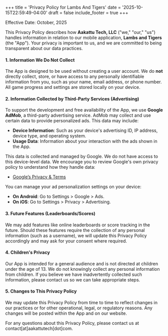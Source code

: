 +++
title = 'Privacy Policy for Lambs And Tigers'
date = '2025-10-15T22:59:49-04:00'
draft = false
include_footer = true
+++

Effective Date: October, 2025

This Privacy Policy describes how **Aakattu Tech, LLC** ("we," "our," "us") handles information in relation to our mobile application, **Lambs and Tigers** (the "App"). Your privacy is important to us, and we are committed to being transparent about our data practices.

#### **1. Information We Do Not Collect**
The App is designed to be used without creating a user account. We do **not** directly collect, store, or have access to any personally identifiable information from you, such as your name, email address, or phone number. All game progress and settings are stored locally on your device.

#### **2. Information Collected by Third-Party Services (Advertising)**
To support the development and free availability of the App, we use **Google AdMob**, a third-party advertising service. AdMob may collect and use certain data to provide personalized ads. This data may include:

*   **Device Information**: Such as your device's advertising ID, IP address, device type, and operating system.
*   **Usage Data**: Information about your interaction with the ads shown in the App.

This data is collected and managed by Google. We do not have access to this device-level data. We encourage you to review Google's own privacy policy to understand how they handle data:
- [Google’s Privacy & Terms](https://policies.google.com/privacy)

You can manage your ad personalization settings on your device:
- **On Android**: Go to Settings > Google > Ads.
- **On iOS**: Go to Settings > Privacy > Advertising.

#### **3. Future Features (Leaderboards/Scores)**
We may add features like online leaderboards or score tracking in the future. Should these features require the collection of any personal information (such as a username), we will update this Privacy Policy accordingly and may ask for your consent where required.

#### **4. Children's Privacy**
Our App is intended for a general audience and is not directed at children under the age of 13. We do not knowingly collect any personal information from children. If you believe we have inadvertently collected such information, please contact us so we can take appropriate steps.

#### **5. Changes to This Privacy Policy**
We may update this Privacy Policy from time to time to reflect changes in our practices or for other operational, legal, or regulatory reasons. Any changes will be posted within the App and on our website.

For any questions about this Privacy Policy, please contact us at contact[at]aakattutech[dot]com.
